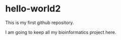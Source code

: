 # hello-world2
This is my first github repository.

I am going to keep all my bioinformatics project here.

